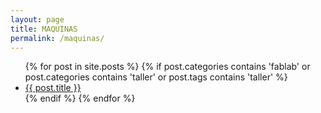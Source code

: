 ```yaml
---
layout: page
title: MAQUINAS
permalink: /maquinas/
---
```


<div class="home">

  <ul class="posts">
    {% for post in site.posts %}
    {% if post.categories contains 'fablab' or post.categories contains 'taller' or post.tags contains 'taller' %}
      <li>
        <a class="post-link" href="{{ post.url | prepend: site.baseurl }}">{{ post.title }}</a>
      </li>
    {% endif %}
    {% endfor %}
  </ul>

</div>

